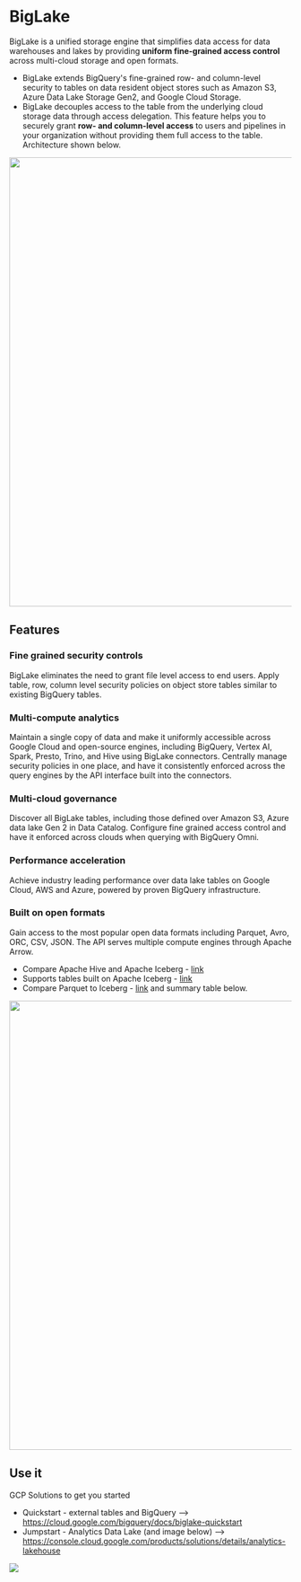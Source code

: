 # BigLake

BigLake is a unified storage engine that simplifies data access for data warehouses and lakes by providing **uniform fine-grained access control** across multi-cloud storage and open formats. 
- BigLake extends BigQuery's fine-grained row- and column-level security to tables on data resident object stores such as Amazon S3, Azure Data Lake Storage Gen2, and Google Cloud Storage. 
- BigLake decouples access to the table from the underlying cloud storage data through access delegation. This feature helps you to securely grant **row- and column-level access** to users and pipelines in your organization without providing them full access to the table.  Architecture shown below.

<img src="https://cloud.google.com/bigquery/images/biglake_arch.png" width=800>

## Features

### Fine grained security controls
BigLake eliminates the need to grant file level access to end users. Apply table, row, column level security policies on object store tables similar to existing BigQuery tables.

### Multi-compute analytics
Maintain a single copy of data and make it uniformly accessible across Google Cloud and open-source engines, including BigQuery, Vertex AI, Spark, Presto, Trino, and Hive using BigLake connectors. Centrally manage security policies in one place, and have it consistently enforced across the query engines by the API interface built into the connectors.

### Multi-cloud governance
Discover all BigLake tables, including those defined over Amazon S3, Azure data lake Gen 2 in Data Catalog. Configure fine grained access control and have it enforced across clouds when querying with BigQuery Omni.

### Performance acceleration
Achieve industry leading performance over data lake tables on Google Cloud, AWS and Azure, powered by proven BigQuery infrastructure.

### Built on open formats
Gain access to the most popular open data formats including Parquet, Avro, ORC, CSV, JSON. The API serves multiple compute engines through Apache Arrow.
- Compare Apache Hive and Apache Iceberg - [link](https://www.linkedin.com/pulse/hive-vs-iceberg-choosing-right-big-data-technology-your-pottammal/)
- Supports tables built on Apache Iceberg - [link](https://iceberg.apache.org/)
- Compare Parquet to Iceberg - [link](https://www.decube.io/post/what-is-apache-iceberg-versus-parquet) and summary table below.
<img src="https://uploads-ssl.webflow.com/63ccf2f0ea97be12ead278ed/645dc43d78fbfb0e0949fb95_Screenshot%202023-05-12%20at%2012.43.47%20PM.png" width=800>

## Use it
GCP Solutions to get you started
- Quickstart - external tables and BigQuery --> https://cloud.google.com/bigquery/docs/biglake-quickstart
- Jumpstart - Analytics Data Lake (and image below) --> https://console.cloud.google.com/products/solutions/details/analytics-lakehouse

<img src="https://www.gstatic.com/pantheon/images/solutions/analytics_lakehouse_architecture_v2.png">

